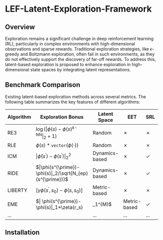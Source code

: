 # LEF-Latent-Exploration-Framework

## Overview

Exploration remains a significant challenge in deep reinforcement learning (RL), particularly in complex environments with high-dimensional observations and sparse rewards. Traditional exploration strategies, like $\epsilon$-greedy and Boltzmann exploration, often fail in such environments, as they do not effectively support the discovery of far-off rewards. To address this, latent-based exploration is proposed to enhance exploration in high-dimensional state spaces by integrating latent representations. 


## Benchmark Comparison

Existing latent-based exploration methods across several metrics. The following table summarizes the key features of different algorithms:

| Algorithm       | Exploration Bonus                                     | Latent Space   | EET | SRL | TAM |
|-----------------|-------------------------------------------------------|----------------|-----|-----|-----|
| RE3             | $\log(\|\phi(s) - \phi(s)^{k\text{-NN}}\|_2 + 1)$     | Random         | ✗   | ✗   | ✗   |
| RLE             | $\phi(s)*\texttt{vector}(\phi(\cdot))$                | Random         | ✗   | ✗   | ✗   |
| ICM             | $\| \hat{\phi}(s^{\prime}) - \phi(s^{\prime}) \|_2^2$ | Dynamics-based | ✗   | ✓   | ✗   |
| RIDE            | $\|\phi(s^{\prime})-\phi(s)\|_2/\sqrt{N_{ep}(s^{\prime})}$ | Dynamics-based | ✗   | ✓   | ✗   |
| LIBERTY         | $[\gamma \phi(s^{\prime},s_0) - \phi(s,s_0)]$        | Metric-based   | ✗   | ✗   | ✗   |
| EME             | $\| \phi(s^{\prime})-\phi(s)\|_1*\zeta(r_s)|_1^{M}$  | Metric-based   | ✓   | ✗   | ✗   |
| ... |   | ... | ...   | ...   | ..  |



## Installation
 

